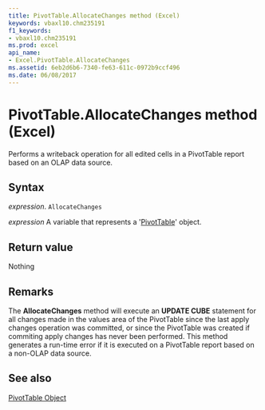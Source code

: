 ```yaml
---
title: PivotTable.AllocateChanges method (Excel)
keywords: vbaxl10.chm235191
f1_keywords:
- vbaxl10.chm235191
ms.prod: excel
api_name:
- Excel.PivotTable.AllocateChanges
ms.assetid: 6eb2d6b6-7340-fe63-611c-0972b9ccf496
ms.date: 06/08/2017
---
```



# PivotTable.AllocateChanges method (Excel)

Performs a writeback operation for all edited cells in a PivotTable report based on an OLAP data source.


## Syntax

 _expression_. `AllocateChanges`

 _expression_ A variable that represents a '[PivotTable](Excel.PivotTable.md)' object.


## Return value

Nothing


## Remarks

The  **AllocateChanges** method will execute an **UPDATE CUBE** statement for all changes made in the values area of the PivotTable since the last apply changes operation was committed, or since the PivotTable was created if commiting apply changes has never been performed. This method generates a run-time error if it is executed on a PivotTable report based on a non-OLAP data source.


## See also


[PivotTable Object](Excel.PivotTable.md)

